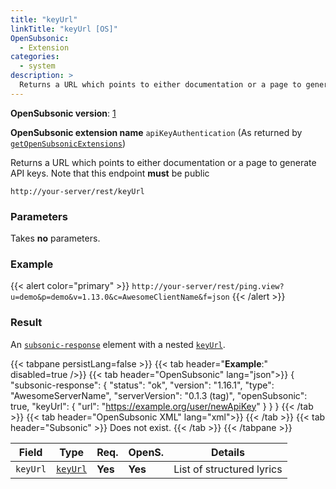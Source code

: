 ```yaml
---
title: "keyUrl"
linkTitle: "keyUrl [OS]"
OpenSubsonic:
  - Extension
categories:
  - system
description: >
  Returns a URL which points to either documentation or a page to generate API keys
---
```


**OpenSubsonic version**: [1](../../opensubsonic-versions)

**OpenSubsonic extension name** `apiKeyAuthentication` (As returned by [`getOpenSubsonicExtensions`](../../endpoints/getopensubsonicextensions))

Returns a URL which points to either documentation or a page to generate API keys.
Note that this endpoint **must** be public

`http://your-server/rest/keyUrl`

### Parameters

Takes **no** parameters.

### Example

{{< alert color="primary" >}} `http://your-server/rest/ping.view?u=demo&p=demo&v=1.13.0&c=AwesomeClientName&f=json` {{< /alert >}}

### Result

An [`subsonic-response`](../../responses/subsonic-response) element with a nested [`keyUrl`](../../responses/keyurl).

{{< tabpane persistLang=false >}}
{{< tab header="**Example**:" disabled=true />}}
{{< tab header="OpenSubsonic" lang="json">}}
{
    "subsonic-response": {
        "status": "ok",
        "version": "1.16.1",
        "type": "AwesomeServerName",
        "serverVersion": "0.1.3 (tag)",
        "openSubsonic": true,
        "keyUrl": {
            "url": "https://example.org/user/newApiKey"
        }
    }
}
{{< /tab >}}
{{< tab header="OpenSubsonic XML" lang="xml">}}
<subsonic-response status="ok" version="1.16.1" type="AwesomeServerName" serverVersion="0.1.3 (tag)" openSubsonic="true">
<keyUrl url="https://example.org/user/newApiKey"></keyUrl>
</subsonic-response>
{{< /tab >}}
{{< tab header="Subsonic"  >}}
Does not exist.
{{< /tab >}}
{{< /tabpane >}}

| Field    | Type                               | Req.    | OpenS.  | Details                   |
| -------- | ---------------------------------- | ------- | ------- | ------------------------- |
| `keyUrl` | [`keyUrl`](../../responses/keyurl) | **Yes** | **Yes** | List of structured lyrics |
